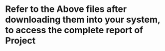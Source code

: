 # Refer to the Above files after downloading them into your system, to access the complete report of Project
